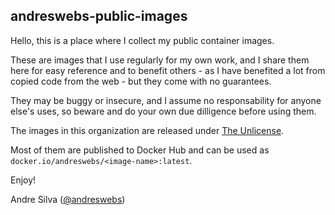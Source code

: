 ## andreswebs-public-images

Hello, this is a place where I collect my public container images. 

These are images that I use regularly for my own work, and I share them here for easy reference and to benefit others - as I have benefited a lot from copied code from the web - but they come with no guarantees. 

They may be buggy or insecure, and I assume no responsability for anyone else's uses, so beware and do your own due dilligence before using them.

The images in this organization are released under [The Unlicense](UNLICENSE).

Most of them are published to Docker Hub and can be used as `docker.io/andreswebs/<image-name>:latest`.

Enjoy!

Andre Silva ([@andreswebs](https://github.com/andreswebs))
